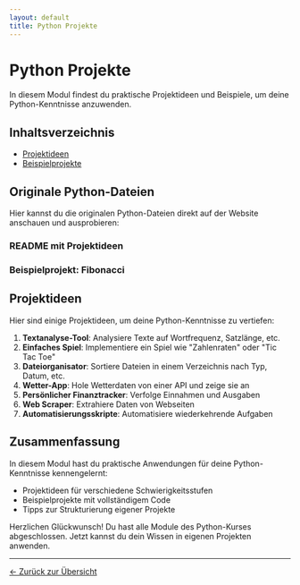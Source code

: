 ```yaml
---
layout: default
title: Python Projekte
---
```


# Python Projekte

In diesem Modul findest du praktische Projektideen und Beispiele, um deine Python-Kenntnisse anzuwenden.

## Inhaltsverzeichnis

- [Projektideen](#projektideen)
- [Beispielprojekte](#beispielprojekte)

## Originale Python-Dateien

Hier kannst du die originalen Python-Dateien direkt auf der Website anschauen und ausprobieren:

### README mit Projektideen

<div class="code-loader" data-file="09_projekte/README.md"></div>

### Beispielprojekt: Fibonacci

<div class="code-loader" data-file="beispiel_code/fibonacci.py"></div>

## Projektideen

Hier sind einige Projektideen, um deine Python-Kenntnisse zu vertiefen:

1. **Textanalyse-Tool**: Analysiere Texte auf Wortfrequenz, Satzlänge, etc.
2. **Einfaches Spiel**: Implementiere ein Spiel wie "Zahlenraten" oder "Tic Tac Toe"
3. **Dateiorganisator**: Sortiere Dateien in einem Verzeichnis nach Typ, Datum, etc.
4. **Wetter-App**: Hole Wetterdaten von einer API und zeige sie an
5. **Persönlicher Finanztracker**: Verfolge Einnahmen und Ausgaben
6. **Web Scraper**: Extrahiere Daten von Webseiten
7. **Automatisierungsskripte**: Automatisiere wiederkehrende Aufgaben

## Zusammenfassung

In diesem Modul hast du praktische Anwendungen für deine Python-Kenntnisse kennengelernt:

- Projektideen für verschiedene Schwierigkeitsstufen
- Beispielprojekte mit vollständigem Code
- Tipps zur Strukturierung eigener Projekte

Herzlichen Glückwunsch! Du hast alle Module des Python-Kurses abgeschlossen. Jetzt kannst du dein Wissen in eigenen Projekten anwenden.

---

[← Zurück zur Übersicht](../index.md)
